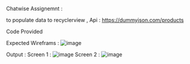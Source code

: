 Chatwise Assignemnt : 

to populate data to recyclerview , Api : https://dummyjson.com/products 

Code Provided

Expected Wireframs : ![image](https://github.com/HarshitYaadav/Android-Dev-Journal-/assets/121128576/4f3ce687-6476-4325-9323-d00b16167dc3)

Output : Screen 1 :
          ![image](https://github.com/HarshitYaadav/Android-Dev-Journal-/assets/121128576/d0c2f40d-1bbe-42d5-ac38-8089afdf17d9)
          Screen 2 :
          ![image](https://github.com/HarshitYaadav/Android-Dev-Journal-/assets/121128576/6183511a-462e-4803-a046-c8974a8c66c5)


